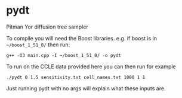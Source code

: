 pydt
====

Pitman Yor diffusion tree sampler

To compile you will need the Boost libraries. e.g. if boost is in `~/boost_1_51_0/` then run: 
```
g++ -O3 main.cpp -I ~/boost_1_51_0/ -o pydt
```

To run on the CCLE data provided here you can then run for example
```
./pydt 0 1.5 sensitivity.txt cell_names.txt 1000 1 1
```

Just running pydt with no args will explain what these inputs are. 
